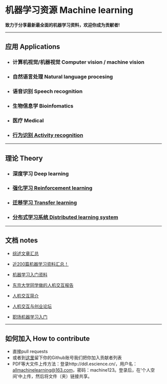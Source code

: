 # 机器学习资源 Machine learning

**致力于分享最新最全面的机器学习资料，欢迎你成为贡献者!**


- - -




## 应用 Applications

- ### 计算机视觉/机器视觉 Computer vision / machine vision

- ### 自然语言处理 Natural language procesing

- ### 语音识别 Speech recognition

- ### 生物信息学 Bioinfomatics

- ### 医疗 Medical

- ### [行为识别 Activity recognition](https://github.com/jindongwang/activityrecognition)

- - -


## 理论 Theory

- ### 深度学习 Deep learning

- ### [强化学习 Reinforcement learning](https://github.com/allmachinelearning/ReinforcementLearning)

- ### [迁移学习 Transfer learning](https://jindongwang.github.io/transferlearning/)

- ### [分布式学习系统 Distributed learning system](https://github.com/allmachinelearning/Deep-Learning-System-Design)

- - -

## 文档 notes

- [综述文章汇总](https://github.com/jindongwang/MachineLearning/tree/master/papers/survey)

- [近200篇机器学习资料汇总！](https://zhuanlan.zhihu.com/p/26136757)

- [机器学习入门资料](https://github.com/allmachinelearning/MachineLearning/blob/master/notes/MLMaterials.md)

- [东京大学同学做的人机交互报告](https://github.com/allmachinelearning/MachineLearning/blob/master/notes/FieldResearchinChina927-104.pdf)

- [人机交互简介](https://github.com/jindongwang/HCI)

- [人机交互与创业论坛](https://github.com/allmachinelearning/MachineLearning/blob/master/notes/%E4%BA%BA%E6%9C%BA%E4%BA%A4%E4%BA%92%E4%B8%8E%E5%88%9B%E4%B8%9A%E8%AE%BA%E5%9D%9B.md)

- [职场机器学习入门](https://github.com/allmachinelearning/MachineLearning/blob/master/notes/%E8%81%8C%E5%9C%BA-%E6%9C%BA%E5%99%A8%E5%AD%A6%E4%B9%A0%E5%85%A5%E9%97%A8.md)



- - -

## 如何加入 How to contribute

- 直接pull requests
- 或者到[这里](https://github.com/allmachinelearning/MachineLearning/issues/1)留下你的Github账号我们把你加入贡献者列表
- PDF等大文件上传方法：登录http://ddl.escience.cn/，用户名：allmachinelearning@163.com，密码：machine123。登录后，在‘个人空间’中上传，然后将文件（夹）链接共享。
